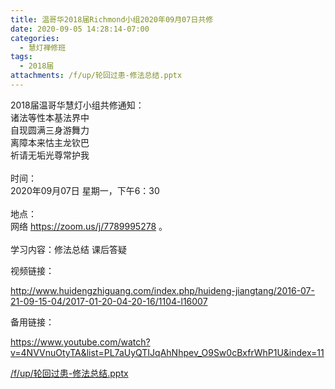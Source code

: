 ```yaml
---
title: 温哥华2018届Richmond小组2020年09月07日共修
date: 2020-09-05 14:28:14-07:00
categories:
  - 慧灯禅修班
tags:
  - 2018届
attachments: /f/up/轮回过患-修法总结.pptx
---
```

2018届温哥华慧灯小组共修通知：\
诸法等性本基法界中\
自现圆满三身游舞力\
离障本来怙主龙钦巴\
祈请无垢光尊常护我\
\
时间：\
2020年09月07日 星期一，下午6：30\
\
地点：\
网络 <https://zoom.us/j/7789995278> 。\
\
学习内容：修法总结 课后答疑  

视频链接：

<!--StartFragment-->

<http://www.huidengzhiguang.com/index.php/huideng-jiangtang/2016-07-21-09-15-04/2017-01-20-04-20-16/1104-l16007>

<!--EndFragment-->

备用链接：

<!--StartFragment-->

<https://www.youtube.com/watch?v=4NVVnuOtyTA&list=PL7aUyQTIJqAhNhpev_O9Sw0cBxfrWhP1U&index=11>

[/f/up/轮回过患-修法总结.pptx](https://s3.ap-northeast-1.wasabisys.com/hdcx/hdv/f/up/轮回过患-修法总结.pptx)